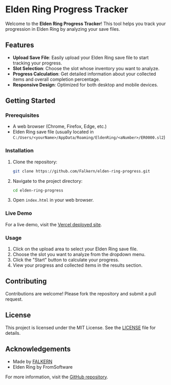 # Elden Ring Progress Tracker

Welcome to the **Elden Ring Progress Tracker**! This tool helps you track your progression in Elden Ring by analyzing your save files.

## Features

- **Upload Save File**: Easily upload your Elden Ring save file to start tracking your progress.
- **Slot Selection**: Choose the slot whose inventory you want to analyze.
- **Progress Calculation**: Get detailed information about your collected items and overall completion percentage.
- **Responsive Design**: Optimized for both desktop and mobile devices.

## Getting Started

### Prerequisites

- A web browser (Chrome, Firefox, Edge, etc.)
- Elden Ring save file (usually located in `C:/Users/<yourName>/AppData/Roaming/EldenRing/<aNumber>/ER0000.sl2`)

### Installation

1. Clone the repository:
   ```bash
   git clone https://github.com/Falkern/elden-ring-progress.git
   ```
2. Navigate to the project directory:
   ```bash
   cd elden-ring-progress
   ```
3. Open `index.html` in your web browser.

### Live Demo

For a live demo, visit the [Vercel deployed site](https://elden-lord-progress.vercel.app).

### Usage

1. Click on the upload area to select your Elden Ring save file.
2. Choose the slot you want to analyze from the dropdown menu.
3. Click the "Start" button to calculate your progress.
4. View your progress and collected items in the results section.

## Contributing

Contributions are welcome! Please fork the repository and submit a pull request.

## License

This project is licensed under the MIT License. See the [LICENSE](LICENSE) file for details.

## Acknowledgements

- Made by [FALKERN](https://github.com/Falkern)
- Elden Ring by FromSoftware

For more information, visit the [GitHub repository](https://github.com/Falkern/elden-ring-progress).
